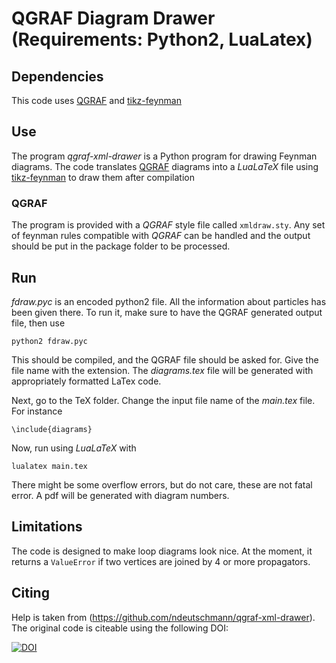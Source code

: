 # QGRAF Diagram Drawer (Requirements: Python2, LuaLatex)
## Dependencies
This code uses [QGRAF](http://cfif.ist.utl.pt/~paulo/qgraf.html) and [tikz-feynman](https://github.com/JP-Ellis/tikz-feynman)

## Use

The program *qgraf-xml-drawer* is a Python program for drawing Feynman diagrams. The code translates [QGRAF](http://cfif.ist.utl.pt/~paulo/qgraf.html) diagrams  into a *LuaLaTeX* file using [tikz-feynman](https://github.com/JP-Ellis/tikz-feynman) to draw them after compilation

### QGRAF
The program is provided with a *QGRAF* style file called `xmldraw.sty`. Any set of feynman rules compatible with *QGRAF* can be handled and the output should be put in the package folder to be processed.

## Run
*fdraw.pyc* is an encoded python2 file. All the information about particles has been given there. To run it, make sure to have the QGRAF generated output file, then use

```
python2 fdraw.pyc
```

This should be compiled, and the QGRAF file should be asked for. Give the file name with the extension. The *diagrams.tex* file will be generated with appropriately formatted LaTex code.

Next, go to the TeX folder. Change the input file name of the *main.tex* file. For instance 

```
\include{diagrams}
```

Now, run using *LuaLaTeX* with

```
lualatex main.tex
```

There might be some overflow errors, but do not care, these are not fatal error. A pdf will be generated with diagram numbers.

## Limitations

The code is designed to make loop diagrams look nice. At the moment, it returns a `ValueError` if two vertices are joined by 4 or more propagators.

## Citing

Help is taken from (https://github.com/ndeutschmann/qgraf-xml-drawer). The original code is citeable using the following DOI:

[![DOI](https://zenodo.org/badge/59492920.svg?maxAge=0)](https://zenodo.org/badge/latestdoi/59492920)
